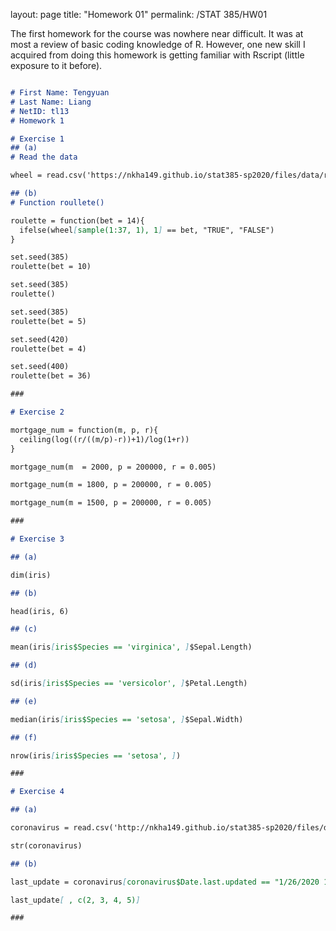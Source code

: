 layout: page
title: "Homework 01"
permalink: /STAT 385/HW01

The first homework for the course was nowhere near difficult. It was at most a review of basic coding knowledge of R. 
However, one new skill I acquired from doing this homework is getting familiar with Rscript (little exposure to it before). 

```markdown

# First Name: Tengyuan
# Last Name: Liang
# NetID: tl13
# Homework 1

# Exercise 1
## (a)
# Read the data

wheel = read.csv('https://nkha149.github.io/stat385-sp2020/files/data/roulette.csv')

## (b)
# Function roullete()

roulette = function(bet = 14){
  ifelse(wheel[sample(1:37, 1), 1] == bet, "TRUE", "FALSE")
}

set.seed(385)
roulette(bet = 10)

set.seed(385)
roulette()

set.seed(385)
roulette(bet = 5)

set.seed(420)
roulette(bet = 4)

set.seed(400)
roulette(bet = 36)

###

# Exercise 2

mortgage_num = function(m, p, r){
  ceiling(log((r/((m/p)-r))+1)/log(1+r))
}

mortgage_num(m  = 2000, p = 200000, r = 0.005)

mortgage_num(m = 1800, p = 200000, r = 0.005)

mortgage_num(m = 1500, p = 200000, r = 0.005)

###

# Exercise 3

## (a)

dim(iris)

## (b)

head(iris, 6)

## (c)

mean(iris[iris$Species == 'virginica', ]$Sepal.Length)

## (d)

sd(iris[iris$Species == 'versicolor', ]$Petal.Length)

## (e)

median(iris[iris$Species == 'setosa', ]$Sepal.Width)

## (f)

nrow(iris[iris$Species == 'setosa', ])

###

# Exercise 4

## (a)

coronavirus = read.csv('http://nkha149.github.io/stat385-sp2020/files/data/coronavirus-2020-01-26.csv')

str(coronavirus)

## (b)

last_update = coronavirus[coronavirus$Date.last.updated == "1/26/2020 11:00 AM", ]

last_update[ , c(2, 3, 4, 5)]

###

```
